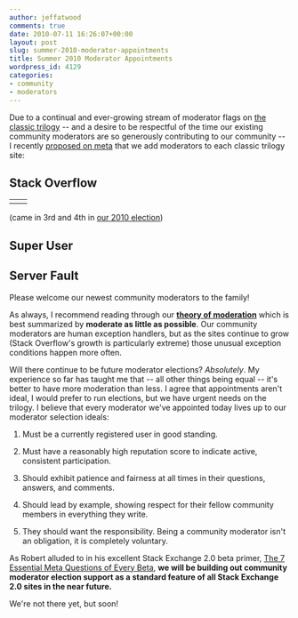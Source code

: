 ```yaml
---
author: jeffatwood
comments: true
date: 2010-07-11 16:26:07+00:00
layout: post
slug: summer-2010-moderator-appointments
title: Summer 2010 Moderator Appointments
wordpress_id: 4129
categories:
- community
- moderators
---
```



Due to a continual and ever-growing stream of moderator flags on [the classic trilogy](http://blog.stackoverflow.com/2009/05/the-stack-overflow-trilogy/) -- and a desire to be respectful of the time our existing community moderators are so generously contributing to our community -- I recently [proposed on meta](http://meta.stackoverflow.com/questions/56396/summer-2010-moderator-appointments) that we add moderators to each classic trilogy site:






## Stack Overflow



<table cellpadding="2" width="450" cellspacing="2" >
<tr >

<td >
             
             

</td>

<td >
             
             

</td>
</tr>
</table>

(came in 3rd and 4th in [our 2010 election](http://blog.stackoverflow.com/2010/02/stack-overflow-2010-moderator-election-results/))



## Super User



             
             



## Server Fault



             
             




Please welcome our newest community moderators to the family!



As always, I recommend reading through our **[theory of moderation](http://blog.stackoverflow.com/2009/05/a-theory-of-moderation/)** which is best summarized by **moderate as little as possible**. Our community moderators are human exception handlers, but as the sites continue to grow (Stack Overflow's growth is particularly extreme) those unusual exception conditions happen more often. 



Will there continue to be future moderator elections? _Absolutely_. My experience so far has taught me that -- all other things being equal -- it's better to have more moderation than less. I agree that appointments aren't ideal, I would prefer to run elections, but we have urgent needs on the trilogy. I believe that every moderator we've appointed today lives up to our moderator selection ideals:







  1. Must be a currently registered user in good standing.

  2. Must have a reasonably high reputation score to indicate active, consistent participation.

  3. Should exhibit patience and fairness at all times in their questions, answers, and comments.

  4. Should lead by example, showing respect for their fellow community members in everything they write.

  5. They should want the responsibility. Being a community moderator isn't an obligation, it is completely voluntary.




As Robert alluded to in his excellent Stack Exchange 2.0 beta primer, [The 7 Essential Meta Questions of Every Beta](http://blog.stackoverflow.com/2010/07/the-7-essential-meta-questions-of-every-beta/), **we will be building out community moderator election support as a standard feature of all Stack Exchange 2.0 sites in the near future.**



We're not there yet, but soon!

